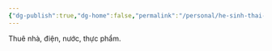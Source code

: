 ```yaml
---
{"dg-publish":true,"dg-home":false,"permalink":"/personal/he-sinh-thai-tai-chinh-gia-dinh/chi-phi-co-dinh/","dgPassFrontmatter":true,"noteIcon":"","updated":"2025-01-14T07:16:50.565+07:00"}
---
```


Thuê nhà, điện, nước, thực phẩm.